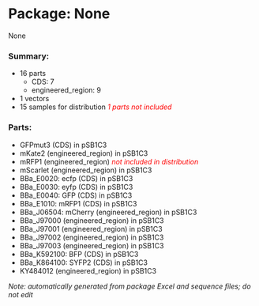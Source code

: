 # Package: None

None

### Summary:

- 16 parts
    - CDS: 7
    - engineered_region: 9
- 1 vectors
- 15 samples for distribution _<span style="color:red">1 parts not included</span>_

### Parts:

- GFPmut3 (CDS) in pSB1C3
- mKate2 (engineered_region) in pSB1C3
- mRFP1 (engineered_region) _<span style="color:red">not included in distribution</span>_
- mScarlet (engineered_region) in pSB1C3
- BBa_E0020: ecfp (CDS) in pSB1C3
- BBa_E0030: eyfp (CDS) in pSB1C3
- BBa_E0040: GFP (CDS) in pSB1C3
- BBa_E1010: mRFP1 (CDS) in pSB1C3
- BBa_J06504: mCherry (engineered_region) in pSB1C3
- BBa_J97000 (engineered_region) in pSB1C3
- BBa_J97001 (engineered_region) in pSB1C3
- BBa_J97002 (engineered_region) in pSB1C3
- BBa_J97003 (engineered_region) in pSB1C3
- BBa_K592100: BFP (CDS) in pSB1C3
- BBa_K864100: SYFP2 (CDS) in pSB1C3
- KY484012 (engineered_region) in pSB1C3

_Note: automatically generated from package Excel and sequence files; do not edit_
